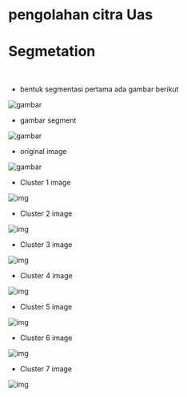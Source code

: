 # pengolahan citra Uas

# Segmetation

<br>

- bentuk segmentasi pertama ada gambar berikut
  <br>

![gambar](./gambar/segmen7.png)

- gambar segment
  <br>

![gambar](/gambar/segment.png)

- original image
  <br>

![gambar](/gambar/ori.png)

- Cluster 1 image

![img](/gambar/c1.png)
<br>

- Cluster 2 image

![img](/gambar/c2.png)
<br>

- Cluster 3 image

![img](/gambar/c3.png)
<br>

- Cluster 4 image

![img](/gambar/c4.png)
<br>

- Cluster 5 image

![img](/gambar/c5.png)
<br>

- Cluster 6 image

![img](/gambar/c6.png)
<br>

- Cluster 7 image

![img](/gambar/c7.png)
<br>
